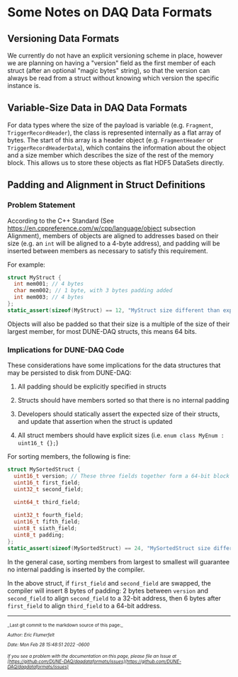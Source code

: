 # Some Notes on DAQ Data Formats

## Versioning Data Formats

We currently do not have an explicit versioning scheme in place, however we are planning on having a "version" field as the first member of each struct (after an optional "magic bytes" string), so that the version can always be read from a struct without knowing which version the specific instance is.

## Variable-Size Data in DAQ Data Formats

For data types where the size of the payload is variable (e.g. `Fragment`, `TriggerRecordHeader`), the class is represented internally as a flat array of bytes. The start of this array is a header object (e.g. `FragmentHeader` or `TriggerRecordHeaderData`), which contains the information about the object and a size member which describes the size of the rest of the memory block. This allows us to store these objects as flat HDF5 DataSets directly.

## Padding and Alignment in Struct Definitions

### Problem Statement
According to the C++ Standard (See https://en.cppreference.com/w/cpp/language/object subsection Alignment), members of objects are aligned to addresses based on their size (e.g. an `int` will be aligned to a 4-byte address), and padding will be inserted between members as necessary to satisfy this requirement.

For example:
```C++
struct MyStruct {
  int mem001; // 4 bytes
  char mem002; // 1 byte, with 3 bytes padding added
  int mem003; // 4 bytes
};
static_assert(sizeof(MyStruct) == 12, "MyStruct size different than expected");
```

Objects will also be padded so that their size is a multiple of the size of their largest member, for most DUNE-DAQ structs, this means 64 bits.

### Implications for DUNE-DAQ Code

These considerations have some implications for the data structures that may be persisted to disk from DUNE-DAQ:



1. All padding should be explicitly specified in structs


2. Structs should have members sorted so that there is no internal padding


3. Developers should statically assert the expected size of their structs, and update that assertion when the struct is updated


4. All struct members should have explicit sizes (i.e. `enum class MyEnum : uint16_t {};`)

For sorting members, the following is fine:
```C++
struct MySortedStruct {
  uint16_t version; // These three fields together form a 64-bit block
  uint16_t first_field;
  uint32_t second_field;
  
  uint64_t third_field;

  uint32_t fourth_field;
  uint16_t fifth_field;
  uint8_t sixth_field;
  uint8_t padding;
};
static_assert(sizeof(MySortedStruct) == 24, "MySortedStruct size different than expected");
```

In the general case, sorting members from largest to smallest will guarantee no internal padding is inserted by the compiler. 

In the above struct, if `first_field` and `second_field` are swapped, the compiler will insert 8 bytes of padding: 2 bytes between `version` and `second_field` to align `second_field` to a 32-bit address, then 6 bytes after `first_field` to align `third_field` to a 64-bit address.

-----

<font size="1">
_Last git commit to the markdown source of this page:_


_Author: Eric Flumerfelt_

_Date: Mon Feb 28 15:48:51 2022 -0600_

_If you see a problem with the documentation on this page, please file an Issue at [https://github.com/DUNE-DAQ/daqdataformats/issues](https://github.com/DUNE-DAQ/daqdataformats/issues)_
</font>
